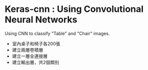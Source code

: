 # Keras-cnn : Using Convolutional Neural Networks
Using CNN to classify "Table" and "Chair" images.
* 室內桌子和椅子各200張
* 建立兩層卷積層
* 建立一層全連接層
* 建立輸出層，共2個類別
